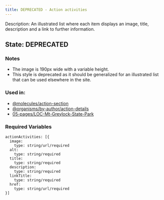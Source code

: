 ```yaml
---
title: DEPRECATED - Action activities
---
```

Description: An illustrated list where each item displays an image, title, description and a link to further information.
## State: DEPRECATED
### Notes
- The image is 190px wide with a variable height.
- This style is deprecated as it should be generalized for an illustrated list that can be used elsewhere in the site.
### Used in:
- [@molecules/action-section](?p=molecules-action-section)
- [@organisms/by-author/action-details](?p=organisms-action-details)
- [05-pages/LOC-Mt-Greylock-State-Park](?p=pages-LOC-Mt-Greylock-State-Park)
### Required Variables
~~~
actionActivities: [{
  image:
    type: string/url/required
  alt:
    type: string/required
  title:
    type: string/required
  description:
    type: string/required
  linkTitle:
    type: string/required
  href:
    type: string/url/required
}]
~~~
